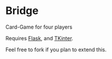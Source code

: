 # Bridge
Card-Game for four players

Requires [Flask](http://flask.pocoo.org), and [TKinter](https://docs.python.org/2/library/tkinter.html).

Feel free to fork if you plan to extend this.
